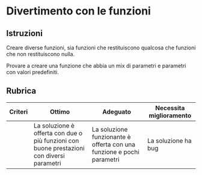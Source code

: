 # Divertimento con le funzioni

## Istruzioni

Creare diverse funzioni, sia funzioni che restituiscono qualcosa che funzioni che non restituiscono nulla.

Provare a creare una funzione che abbia un mix di parametri e parametri con valori predefiniti.

## Rubrica

| Criteri | Ottimo | Adeguato | Necessita miglioramento |
| -------- | -------------------------------------------------------------------------------------- | ---------------------------------------------------------------- | ----------------- |
|          | La soluzione è offerta con due o più funzioni con buone prestazioni con diversi parametri | La soluzione funzionante è offerta con una funzione e pochi parametri | La soluzione ha bug |